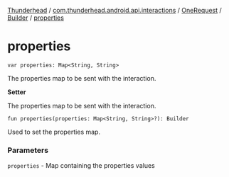 [Thunderhead](../../../index.md) / [com.thunderhead.android.api.interactions](../../index.md) / [OneRequest](../index.md) / [Builder](index.md) / [properties](./properties.md)

# properties

`var properties: Map<String, String>`

The properties map to be sent with the interaction.

**Setter**

The properties map to be sent with the interaction.

`fun properties(properties: Map<String, String>?): Builder`

Used to set the properties map.

### Parameters

`properties` - Map containing the properties values